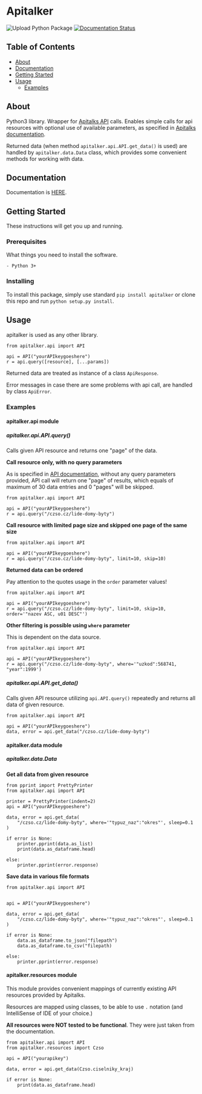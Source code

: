 # Apitalker

![Upload Python Package](https://github.com/bednaJedna/att/workflows/Upload%20Python%20Package/badge.svg)
[![Documentation Status](https://readthedocs.org/projects/att/badge/?version=latest)](https://att.readthedocs.io/en/latest/?badge=latest)

## Table of Contents

- [About](#about)
- [Documentation](#documentation)
- [Getting Started](#getting_started)
- [Usage](#usage)
  - [Examples](#examples)

## About <a name = "about"></a>

Python3 library. Wrapper for [Apitalks API](https://www.api.store/) calls. Enables simple calls for api resources with optional use of available parameters, as specified in [Apitalks documentation](https://www.api.store/czso.cz/dokumentace#section/Query-parametry).

Returned data (when method `apitalker.api.API.get_data()` is used) are handled by `apitalker.data.Data` class, which provides some convenient methods for working with data.

## Documentation <a name= "documentation"></a>

Documentation is [HERE](https://att.readthedocs.io/en/latest/).

## Getting Started <a name = "getting_started"></a>

These instructions will get you up and running.

### Prerequisites

What things you need to install the software.

    - Python 3+

### Installing

To install this package, simply use standard `pip install apitalker` or clone this repo and run `python setup.py install`.

## Usage <a name = "usage"></a>

apitalker is used as any other library.

```
from apitalker.api import API

api = API("yourAPIkeygoeshere")
r = api.query([resource], [...params])
```

Returned data are treated as instance of a class `ApiResponse`.

Error messages in case there are some problems with api call, are handled by class `ApiError`.

### Examples <a name = "examples"></a>

#### apitalker.api module

##### apitalker.api.API.query()

Calls given API resource and returns one "page" of the data.

**Call resource only, with no query parameters**

As is specified in [API documentation](https://www.api.store/czso.cz/dokumentace#section/Query-parametry), without any query parameters provided, API call will return one "page" of results, which equals of maximum of 30 data entries and 0 "pages" will be skipped.

```
from apitalker.api import API

api = API("yourAPIkeygoeshere")
r = api.query("/czso.cz/lide-domy-byty")
```

**Call resource with limited page size and skipped one page of the same size**

```
from apitalker.api import API

api = API("yourAPIkeygoeshere")
r = api.query("/czso.cz/lide-domy-byty", limit=10, skip=10)
```

**Returned data can be ordered**

Pay attention to the quotes usage in the `order` parameter values!

```
from apitalker.api import API

api = API("yourAPIkeygoeshere")
r = api.query("/czso.cz/lide-domy-byty", limit=10, skip=10, order='"nazev ASC, u01 DESC"')
```

**Other filtering is possible using `where` parameter**

This is dependent on the data source.

```
from apitalker.api import API

api = API("yourAPIkeygoeshere")
r = api.query("/czso.cz/lide-domy-byty", where='"uzkod":568741, "year":1999')
```

##### apitalker.api.API.get_data()

Calls given API resource utilizing `api.API.query()` repeatedly and returns all data of given resource.

```
from apitalker.api import API

api = API("yourAPIkeygoeshere")
data, error = api.get_data("/czso.cz/lide-domy-byty")
```

#### apitalker.data module

##### apitalker.data.Data

**Get all data from given resource**

```
from pprint import PrettyPrinter
from apitalker.api import API

printer = PrettyPrinter(indent=2)
api = API("yourAPIkeygoeshere")

data, error = api.get_data(
    "/czso.cz/lide-domy-byty", where='"typuz_naz":"okres"', sleep=0.1
)

if error is None:
    printer.pprint(data.as_list)
    print(data.as_dataframe.head)

else:
    printer.pprint(error.response)
```

**Save data in various file formats**

```
from apitalker.api import API


api = API("yourAPIkeygoeshere")

data, error = api.get_data(
    "/czso.cz/lide-domy-byty", where='"typuz_naz":"okres"', sleep=0.1
)

if error is None:
    data.as_dataframe.to_json("filepath")
    data.as_dataframe.to_csv("filepath)

else:
    printer.pprint(error.response)
```

#### apitalker.resources module

This module provides convenient mappings of currently existing API resources provided by Apitalks.

Resources are mapped using classes, to be able to use `.` notation (and IntelliSense of IDE of your choice.)

**All resources were NOT tested to be functional**. They were just taken from the documentation.

```
from apitalker.api import API
from apitalker.resources import Czso

api = API("yourapikey")

data, error = api.get_data(Czso.ciselniky_kraj)

if error is None:
    print(data.as_dataframe.head)
```